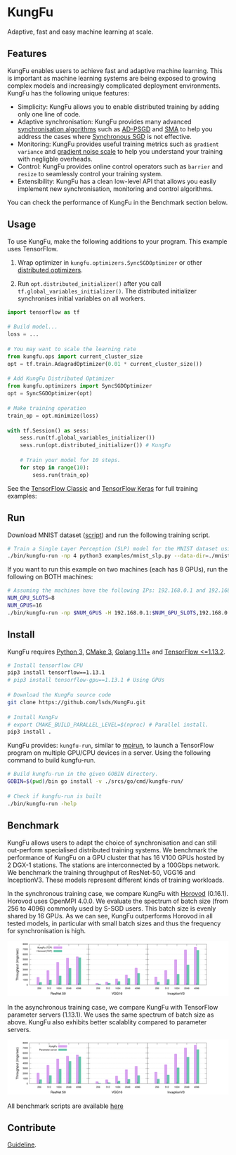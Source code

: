 # KungFu

Adaptive, fast and easy machine learning at scale.

## Features

KungFu enables users to achieve
fast and adaptive machine learning.
This is important as machine learning systems are being
exposed to growing complex models and increasingly complicated deployment environments.
KungFu has the following unique features:

* Simplicity: KungFu allows you to enable distributed training by adding only one line of code.
* Adaptive synchronisation: KungFu provides many advanced [synchronisation algorithms](srcs/python/kungfu/optimizers/__init__.py) such as
[AD-PSGD](https://arxiv.org/abs/1710.06952) and [SMA](http://www.vldb.org/pvldb/vol12/p1399-koliousis.pdf) to help you address the cases where [Synchronous SGD](https://papers.nips.cc/paper/4687-large-scale-distributed-deep-networks.pdf) is not effective.
* Monitoring: KungFu provides useful training metrics such as ``gradient variance`` and [gradient noise scale](https://openai.com/blog/science-of-ai/) to help you understand your training with negligble overheads.
* Control: KungFu provides online control operators such as ``barrier`` and ``resize`` to seamlessly control your training system.
* Extensibility: KungFu has a clean low-level API that allows you easily implement new synchronisation, monitoring and control algorithms.

You can check the performance of KungFu in the Benchmark section below.

## Usage

To use KungFu, make the following additions to your program. This example uses TensorFlow.

1. Wrap optimizer in ``kungfu.optimizers.SyncSGDOptimizer`` or other [distributed optimizers](srcs/python/kungfu/optimizers/__init__.py).

2. Run ``opt.distributed_initializer()`` after you call ``tf.global_variables_initializer()``.
    The distributed initializer synchronises initial variables on all workers.

```python
import tensorflow as tf

# Build model...
loss = ...

# You may want to scale the learning rate
from kungfu.ops import current_cluster_size
opt = tf.train.AdagradOptimizer(0.01 * current_cluster_size())

# Add KungFu Distributed Optimizer
from kungfu.optimizers import SyncSGDOptimizer
opt = SyncSGDOptimizer(opt)

# Make training operation
train_op = opt.minimize(loss)

with tf.Session() as sess:
    sess.run(tf.global_variables_initializer())
    sess.run(opt.distributed_initializer()) # KungFu

    # Train your model for 10 steps.
    for step in range(10):
        sess.run(train_op)
```

See the [TensorFlow Classic](examples/mnist_slp.py) and [TensorFlow Keras](examples/mnist_keras.py) for full training examples:

## Run

Download MNIST dataset ([script](scripts/download-mnist.sh)) and run the following training script.

```bash
# Train a Single Layer Perception (SLP) model for the MNIST dataset using 4 CPUs for 10 data epochs.
./bin/kungfu-run -np 4 python3 examples/mnist_slp.py --data-dir=./mnist
```

If you want to run this example on two machines (each has 8 GPUs), run the following on BOTH machines:

```bash
# Assuming the machines have the following IPs: 192.168.0.1 and 192.168.0.2.
NUM_GPU_SLOTS=8
NUM_GPUS=16
./bin/kungfu-run -np $NUM_GPUS -H 192.168.0.1:$NUM_GPU_SLOTS,192.168.0.2:$NUM_GPU_SLOTS python3 examples/mnist_slp.py  --data-dir=./mnist
```

## Install

KungFu requires [Python 3](https://www.python.org/downloads/), [CMake 3](https://cmake.org/install/), [Golang 1.11+](https://golang.org/dl/) and [TensorFlow <=1.13.2](https://www.tensorflow.org/install/pip#older-versions-of-tensorflow).

```bash
# Install tensorflow CPU
pip3 install tensorflow==1.13.1
# pip3 install tensorflow-gpu==1.13.1 # Using GPUs

# Download the KungFu source code
git clone https://github.com/lsds/KungFu.git

# Install KungFu
# export CMAKE_BUILD_PARALLEL_LEVEL=$(nproc) # Parallel install.
pip3 install .
```

KungFu provides: ``kungfu-run``, similar to [mpirun](https://horovod.readthedocs.io/en/latest/mpirun.html), to launch a TensorFlow program on multiple GPU/CPU devices in a server.
Using the following command to build kungfu-run.

```bash
# Build kungfu-run in the given GOBIN directory.
GOBIN=$(pwd)/bin go install -v ./srcs/go/cmd/kungfu-run/

# Check if kungfu-run is built
./bin/kungfu-run -help
```

## Benchmark

KungFu allows users to adapt the choice of synchronisation and
can still out-perform specialised distributed training systems.
We benchmark the performance of KungFu
on a GPU cluster that has 16 V100 GPUs hosted by 2 DGX-1 stations.
The stations are interconnected by a 100Gbps network.
We benchmark the training throughput of
 ResNet-50, VGG16 and InceptionV3. These models represent different kinds of training workloads.

In the synchronous training case, we compare KungFu with [Horovod](https://github.com/horovod/horovod) (0.16.1). Horovod uses OpenMPI 4.0.0.
We evaluate the spectrum of batch size (from 256 to 4096) commonly used by S-SGD users.
This batch size is evenly shared by 16 GPUs.
As we can see,
KungFu outperforms Horovod in all tested models,
in particular with small batch sizes and thus the
frequency for synchronisation is high.

![sync](benchmarks/synchronisation/result/sync-scalability.svg)

In the asynchronous training case, we compare KungFu with TensorFlow parameter servers (1.13.1).
We uses the same spectrum of batch size as above.
KungFu also exhibits better scalablity compared to parameter servers.

![async](benchmarks/synchronisation/result/async-scalability.svg)

All benchmark scripts are available [here](KungFu/benchmarks/synchronisation/)

## Contribute

[Guideline](CONTRIBUTING.md).
